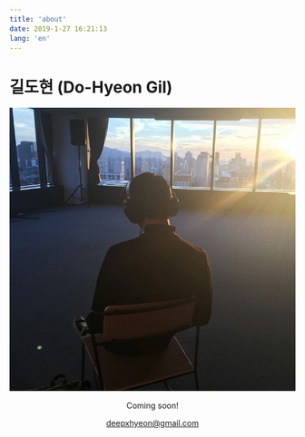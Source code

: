 ```yaml
---
title: 'about'
date: 2019-1-27 16:21:13
lang: 'en'
---
```


# 길도현 (Do-Hyeon Gil)

<div align="center">
   
![pic](images/01.png)
        
           
Coming soon!   
    
deepxhyeon@gmail.com

  

<!--_Thank you for reading my resume. If you want to contact me, Please send me an email._-->

  

</div>
